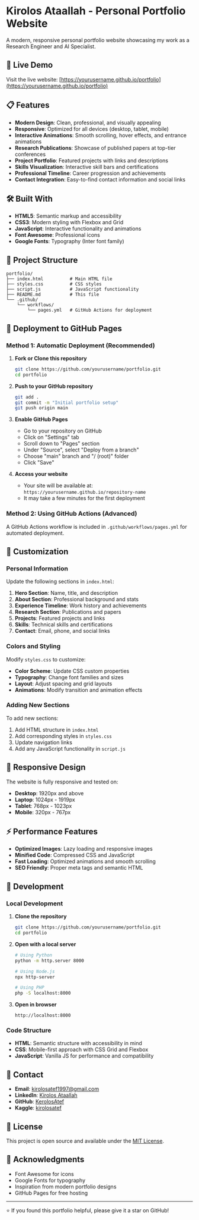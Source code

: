 # Kirolos Ataallah - Personal Portfolio Website

A modern, responsive personal portfolio website showcasing my work as a Research Engineer and AI Specialist.

## 🚀 Live Demo

Visit the live website: [https://yourusername.github.io/portfolio](https://yourusername.github.io/portfolio)

## 📋 Features

- **Modern Design**: Clean, professional, and visually appealing
- **Responsive**: Optimized for all devices (desktop, tablet, mobile)
- **Interactive Animations**: Smooth scrolling, hover effects, and entrance animations
- **Research Publications**: Showcase of published papers at top-tier conferences
- **Project Portfolio**: Featured projects with links and descriptions
- **Skills Visualization**: Interactive skill bars and certifications
- **Professional Timeline**: Career progression and achievements
- **Contact Integration**: Easy-to-find contact information and social links

## 🛠️ Built With

- **HTML5**: Semantic markup and accessibility
- **CSS3**: Modern styling with Flexbox and Grid
- **JavaScript**: Interactive functionality and animations
- **Font Awesome**: Professional icons
- **Google Fonts**: Typography (Inter font family)

## 📂 Project Structure

```
portfolio/
├── index.html          # Main HTML file
├── styles.css          # CSS styles
├── script.js           # JavaScript functionality
├── README.md           # This file
└── .github/
    └── workflows/
        └── pages.yml   # GitHub Actions for deployment
```

## 🚀 Deployment to GitHub Pages

### Method 1: Automatic Deployment (Recommended)

1. **Fork or Clone this repository**
   ```bash
   git clone https://github.com/yourusername/portfolio.git
   cd portfolio
   ```

2. **Push to your GitHub repository**
   ```bash
   git add .
   git commit -m "Initial portfolio setup"
   git push origin main
   ```

3. **Enable GitHub Pages**
   - Go to your repository on GitHub
   - Click on "Settings" tab
   - Scroll down to "Pages" section
   - Under "Source", select "Deploy from a branch"
   - Choose "main" branch and "/ (root)" folder
   - Click "Save"

4. **Access your website**
   - Your site will be available at: `https://yourusername.github.io/repository-name`
   - It may take a few minutes for the first deployment

### Method 2: Using GitHub Actions (Advanced)

A GitHub Actions workflow is included in `.github/workflows/pages.yml` for automated deployment.

## 🎨 Customization

### Personal Information
Update the following sections in `index.html`:

1. **Hero Section**: Name, title, and description
2. **About Section**: Professional background and stats
3. **Experience Timeline**: Work history and achievements
4. **Research Section**: Publications and papers
5. **Projects**: Featured projects and links
6. **Skills**: Technical skills and certifications
7. **Contact**: Email, phone, and social links

### Colors and Styling
Modify `styles.css` to customize:

- **Color Scheme**: Update CSS custom properties
- **Typography**: Change font families and sizes
- **Layout**: Adjust spacing and grid layouts
- **Animations**: Modify transition and animation effects

### Adding New Sections
To add new sections:

1. Add HTML structure in `index.html`
2. Add corresponding styles in `styles.css`
3. Update navigation links
4. Add any JavaScript functionality in `script.js`

## 📱 Responsive Design

The website is fully responsive and tested on:

- **Desktop**: 1920px and above
- **Laptop**: 1024px - 1919px
- **Tablet**: 768px - 1023px
- **Mobile**: 320px - 767px

## ⚡ Performance Features

- **Optimized Images**: Lazy loading and responsive images
- **Minified Code**: Compressed CSS and JavaScript
- **Fast Loading**: Optimized animations and smooth scrolling
- **SEO Friendly**: Proper meta tags and semantic HTML

## 🔧 Development

### Local Development

1. **Clone the repository**
   ```bash
   git clone https://github.com/yourusername/portfolio.git
   cd portfolio
   ```

2. **Open with a local server**
   ```bash
   # Using Python
   python -m http.server 8000
   
   # Using Node.js
   npx http-server
   
   # Using PHP
   php -S localhost:8000
   ```

3. **Open in browser**
   ```
   http://localhost:8000
   ```

### Code Structure

- **HTML**: Semantic structure with accessibility in mind
- **CSS**: Mobile-first approach with CSS Grid and Flexbox
- **JavaScript**: Vanilla JS for performance and compatibility

## 📧 Contact

- **Email**: kirolosatef1997@gmail.com
- **LinkedIn**: [Kirolos Ataallah](https://www.linkedin.com/in/kirolos-ataallah-631755123/)
- **GitHub**: [KerolosAtef](https://github.com/KerolosAtef)
- **Kaggle**: [kirolosatef](https://www.kaggle.com/kirolosatef)

## 📄 License

This project is open source and available under the [MIT License](LICENSE).

## 🙏 Acknowledgments

- Font Awesome for icons
- Google Fonts for typography
- Inspiration from modern portfolio designs
- GitHub Pages for free hosting

---

⭐ If you found this portfolio helpful, please give it a star on GitHub!